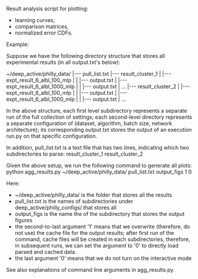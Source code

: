 Result analysis script for plotting:
- learning curves,
- comparison matrices,
- normalized error CDFs.

Example:

Suppose we have the following directory structure that stores all experimental results (in all output.txt's below):

~/deep_active/philly_data/
|--- pull_list.txt
|--- result_cluster_1
|    |--- expt_result_6_albl_100_mlp
|    |    |--- output.txt
|    |--- expt_result_6_albl_1000_mlp
|    |    |--- output.txt
|    ...
|--- result_cluster_2
|    |--- expt_result_6_albl_100_mlp
|    |    |--- output.txt
|    |--- expt_result_6_albl_1000_mlp
|    |    |--- output.txt
|    ...

In the above structure, each first level subdirectory represents a separate run of the full collection of settings; each second-level directory represents a separate configuration of (dataset, algorithm, batch size, network architecture); its corresponding output.txt stores the output of an execution run.py on that specific configuration.

In addition, pull_list.txt is a text file that has two lines, indicating which two subdirectories to parse:
result_cluster_1
result_cluster_2

Given the above setup, we run the following command to generate all plots:
python agg_results.py ~/deep_active/philly_data/ pull_list.txt output_figs 1 0

Here:
- ~/deep_active/philly_data/ is the folder that stores all the results
- pull_list.txt is the names of subdirectories under deep_active/philly_configs/ that stores all
- output_figs is the name the of the subdirectory that stores the output figures
- the second-to-last argument '1' means that we overwrite (therefore, do not use) the cache file for the output results; after first run of the command, cache files will be created in each subdirectories, therefore, in subsequent runs, we can set the argument to '0' to directly load parsed and cached data.
- the last argument '0' means that we do not turn on the interactive mode

See also explanations of command line arguments in agg_results.py.
